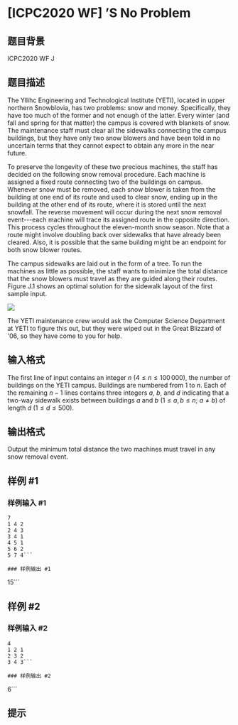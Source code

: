 # [ICPC2020 WF] ’S No Problem

## 题目背景

ICPC2020 WF J

## 题目描述

The Yllihc Engineering and Technological Institute (YETI),
located in upper northern Snowblovia, has two problems: snow
and money. Specifically, they have too much of the former and not
enough of the latter. Every winter (and fall and spring for that matter)
the campus is covered with blankets of snow. The maintenance staff
must clear all the sidewalks connecting the campus buildings, but they
have only two snow blowers and have been told in no uncertain
terms that they cannot expect to obtain any more in the near future.

To preserve the longevity of these two precious machines,
the staff has decided on the following snow removal procedure.
Each machine is assigned a fixed route connecting two of the
buildings on campus. Whenever snow must be removed, each snow blower
is taken from the building at one end of its route and used to clear snow,
ending up in the building at the other end of its route, where it is
stored until the next snowfall.
The reverse movement will occur during the next snow removal event---each
machine will trace its assigned route in the opposite direction.
This process cycles throughout the eleven-month snow season.
Note that a route might involve doubling back over sidewalks that
have already been cleared. Also, it is
possible that the same building might be an endpoint for both
snow blower routes.

The campus sidewalks are laid out in the form of a tree.
To run the machines as little as possible, the staff wants
to minimize the total distance
that the snow blowers must travel as they are guided along their routes.
Figure J.1 shows an optimal
solution for the sidewalk layout of the first sample input.

![](https://cdn.luogu.com.cn/upload/image_hosting/xu2fv7az.png)

The YETI maintenance crew would ask the Computer Science Department
at YETI to figure this out, but they were wiped out in the Great
Blizzard of '$06$, so they have come to you for help.

## 输入格式

The first line of input contains an integer $n$ ($4\leq n\leq 100\,000$),
the number of buildings on the YETI campus. Buildings are numbered from $1$
to $n$.
Each of the remaining $n-1$ lines contains three integers
$a$, $b$, and $d$
indicating that a two-way sidewalk exists between buildings $a$ and $b$
($1 \leq a, b \leq n$; $a\ne b$) of length $d$ ($1\leq d\leq 500$).

## 输出格式

Output the minimum total distance the two machines must travel in
any snow removal event.

## 样例 #1

### 样例输入 #1
```
7
1 4 2
2 4 3
3 4 1
4 5 1
5 6 2
5 7 4```

### 样例输出 #1

```
15```

## 样例 #2

### 样例输入 #2
```
4
1 2 1
2 3 2
3 4 3```

### 样例输出 #2

```
6```

## 提示


